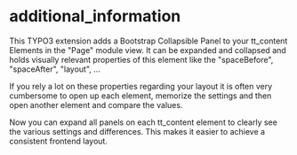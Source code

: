 # additional_information

This TYPO3 extension adds a Bootstrap Collapsible Panel to your tt_content Elements in the "Page" module view. It can be expanded and collapsed and holds visually relevant properties of this element like the "spaceBefore", "spaceAfter", "layout", ...

If you rely a lot on these properties regarding your layout it is often very cumbersome to open up each element, memorize the settings and then open another element and compare the values.

Now you can expand all panels on each tt_content element to clearly see the various settings and differences. This makes it easier to achieve a consistent frontend layout.
